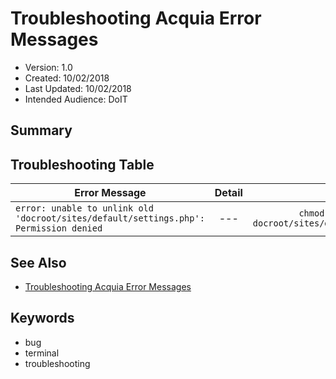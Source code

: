 # Troubleshooting Acquia Error Messages

* Version: 1.0
* Created: 10/02/2018
* Last Updated: 10/02/2018
* Intended Audience: DoIT

## Summary

## Troubleshooting Table

| Error Message | Detail | Try |
| ------- |:-------:| -------:|
| `error: unable to unlink old 'docroot/sites/default/settings.php': Permission denied` | --- | `chmod -R 755 docroot/sites/default` |

## See Also

* [Troubleshooting Acquia Error Messages](docs/TROUBLESHOOT_ACQUIA)

## Keywords

* bug
* terminal
* troubleshooting